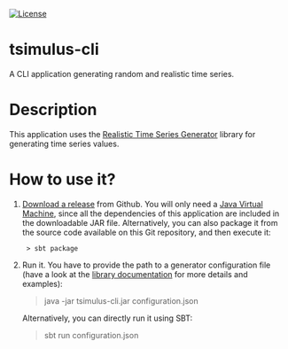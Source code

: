 [![License](http://img.shields.io/:license-Apache%202-blue.svg)](http://www.apache.org/licenses/LICENSE-2.0.txt)

# tsimulus-cli
A CLI application generating random and realistic time series.

# Description

This application uses the [Realistic Time Series Generator](https://github.com/cetic/TSimulus) library for generating time series values. 

# How to use it?

1. [Download a release](https://github.com/cetic/tsimulus-cli/releases) from Github. 
You will only need a [Java Virtual Machine](https://java.com), since all the dependencies of this application are included in the downloadable JAR file. Alternatively, you can also package it from the source code available on this Git repository, and then execute it:
        
        > sbt package
2. Run it.
You have to provide the path to a generator configuration file (have a look at the [library documentation](http://tsimulus.readthedocs.io/en/latest/) for more details and examples):

    > java -jar tsimulus-cli.jar configuration.json
 
    Alternatively, you can directly run it using SBT:
 
    > sbt run configuration.json

